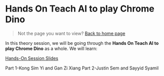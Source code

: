 # Hands On Teach AI to play Chrome Dino

> Not the page you want to view? [Back to home page](../README.md)

In this theory session, we will be going through the **Hands On Teach AI to play Chrome Dino** as a whole. We will learn:

[Hands-On Session Slides](https://www.canva.com/design/DAF53pG2zs4/7TsMZmC_CC6Q8qI0Z2GkYw/view?utm_content=DAF53pG2zs4&utm_campaign=designshare&utm_medium=link&utm_source=editor) 

Part 1-Kong Sim Yi and Gan Zi Xiang
Part 2-Justin Sem and Sayyid Syamil

